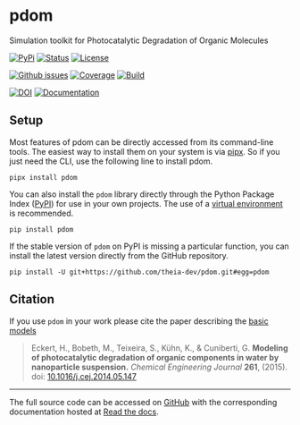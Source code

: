 # pdom
Simulation toolkit for Photocatalytic Degradation of Organic Molecules


[![PyPi](https://img.shields.io/pypi/v/pdom.svg?style=for-the-badge)](https://pypi.org/project/pdom/)
[![Status](https://img.shields.io/pypi/status/pdom.svg?style=for-the-badge)](https://pypi.org/project/pdom/)
[![License](https://img.shields.io/github/license/theia-dev/pdom.svg?style=for-the-badge)](https://github.com/theia-dev/pdom/blob/master/LICENSE.txt)

[![Github issues](https://img.shields.io/github/issues/theia-dev/pdom.svg?style=for-the-badge)](https://github.com/theia-dev/pdom/issues)
[![Coverage](https://img.shields.io/coveralls/github/theia-dev/pdom?style=for-the-badge)](https://coveralls.io/github/theia-dev/pdom)
[![Build](https://img.shields.io/travis/theia-dev/pdom.svg?style=for-the-badge)](https://travis-ci.org/theia-dev/pdom)


[![DOI](https://img.shields.io/badge/DOI-10.1016%2Fj.cej.2014.05.147-green?style=for-the-badge)](https://doi.org/10.1016/j.cej.2014.05.147)
[![Documentation](https://img.shields.io/readthedocs/pdom.svg?style=for-the-badge)](https://pdom.readthedocs.io)



## Setup

Most features of pdom can be directly accessed from its command-line tools.
The easiest way to install them on your system is via [pipx](https://pipxproject.github.io/pipx/).
So if you just need the CLI, use the following line to install pdom.

    pipx install pdom
    

You can also install the `pdom` library directly through the Python Package Index ([PyPI](https://pypi.org)) for use in your own projects.
The use of a [virtual environment](https://docs.python.org/3/tutorial/venv.html) is recommended.

    pip install pdom


If the stable version of `pdom` on PyPI is missing a particular function, you can install the latest version directly from the GitHub repository.

    pip install -U git+https://github.com/theia-dev/pdom.git#egg=pdom

## Citation
If you use `pdom` in your work please cite the paper describing the [basic models](https://doi.org/10.1016/j.cej.2014.05.147) 


> Eckert, H., Bobeth, M., Teixeira, S., Kühn, K., & Cuniberti, G.
> **Modeling of photocatalytic degradation of organic components in water by nanoparticle suspension.**
> *Chemical Engineering Journal* **261**, (2015). 
> doi: [10.1016/j.cej.2014.05.147](https://doi.org/10.1016/j.cej.2014.05.147)

***

The full source code can be accessed on [GitHub](https://github.com/theia-dev/pdom) with the corresponding documentation hosted at [Read the docs](https://pdom.readthedocs.io).
